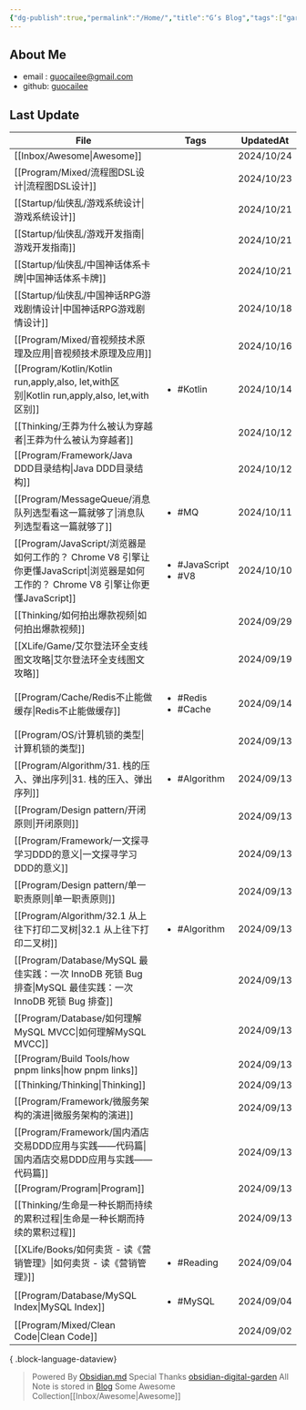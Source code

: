 ```yaml
---
{"dg-publish":true,"permalink":"/Home/","title":"G‘s Blog","tags":["gardenEntry"],"noteIcon":""}
---
```


## About Me
* email : [guocailee@gmail.com](mailto:guocailee@gmail.com)
* github: [guocailee](https://github.com/guocailee)


## Last Update

| File                                                                                                   | Tags                                      | UpdatedAt  |
| ------------------------------------------------------------------------------------------------------ | ----------------------------------------- | ---------- |
| [[Inbox/Awesome\|Awesome]]                                                                          | <ul></ul>                                 | 2024/10/24 |
| [[Program/Mixed/流程图DSL设计\|流程图DSL设计]]                                                                | <ul></ul>                                 | 2024/10/23 |
| [[Startup/仙侠乱/游戏系统设计\|游戏系统设计]]                                                                      | <ul></ul>                                 | 2024/10/21 |
| [[Startup/仙侠乱/游戏开发指南\|游戏开发指南]]                                                                      | <ul></ul>                                 | 2024/10/21 |
| [[Startup/仙侠乱/中国神话体系卡牌\|中国神话体系卡牌]]                                                                  | <ul></ul>                                 | 2024/10/21 |
| [[Startup/仙侠乱/中国神话RPG游戏剧情设计\|中国神话RPG游戏剧情设计]]                                                        | <ul></ul>                                 | 2024/10/18 |
| [[Program/Mixed/音视频技术原理及应用\|音视频技术原理及应用]]                                                            | <ul></ul>                                 | 2024/10/16 |
| [[Program/Kotlin/Kotlin run,apply,also, let,with区别\|Kotlin run,apply,also, let,with区别]]             | <ul><li>#Kotlin</li></ul>                 | 2024/10/14 |
| [[Thinking/王莽为什么被认为穿越者\|王莽为什么被认为穿越者]]                                                               | <ul></ul>                                 | 2024/10/12 |
| [[Program/Framework/Java DDD目录结构\|Java DDD目录结构]]                                                    | <ul></ul>                                 | 2024/10/12 |
| [[Program/MessageQueue/消息队列选型看这一篇就够了\|消息队列选型看这一篇就够了]]                                               | <ul><li>#MQ</li></ul>                     | 2024/10/11 |
| [[Program/JavaScript/浏览器是如何工作的？ Chrome V8 引擎让你更懂JavaScript\|浏览器是如何工作的？ Chrome V8 引擎让你更懂JavaScript]] | <ul><li>#JavaScript</li><li>#V8</li></ul> | 2024/10/10 |
| [[Thinking/如何拍出爆款视频\|如何拍出爆款视频]]                                                                     | <ul></ul>                                 | 2024/09/29 |
| [[XLife/Game/艾尔登法环全支线图文攻略\|艾尔登法环全支线图文攻略]]                                                           | <ul></ul>                                 | 2024/09/19 |
| [[Program/Cache/Redis不止能做缓存\|Redis不止能做缓存]]                                                          | <ul><li>#Redis</li><li>#Cache</li></ul>   | 2024/09/14 |
| [[Program/OS/计算机锁的类型\|计算机锁的类型]]                                                                     | <ul></ul>                                 | 2024/09/13 |
| [[Program/Algorithm/31. 栈的压入、弹出序列\|31. 栈的压入、弹出序列]]                                                  | <ul><li>#Algorithm</li></ul>              | 2024/09/13 |
| [[Program/Design pattern/开闭原则\|开闭原则]]                                                               | <ul></ul>                                 | 2024/09/13 |
| [[Program/Framework/一文探寻学习DDD的意义\|一文探寻学习DDD的意义]]                                                    | <ul></ul>                                 | 2024/09/13 |
| [[Program/Design pattern/单一职责原则\|单一职责原则]]                                                           | <ul></ul>                                 | 2024/09/13 |
| [[Program/Algorithm/32.1 从上往下打印二叉树\|32.1 从上往下打印二叉树]]                                                | <ul><li>#Algorithm</li></ul>              | 2024/09/13 |
| [[Program/Database/MySQL 最佳实践：一次 InnoDB 死锁 Bug 排查\|MySQL 最佳实践：一次 InnoDB 死锁 Bug 排查]]                 | <ul></ul>                                 | 2024/09/13 |
| [[Program/Database/如何理解MySQL MVCC\|如何理解MySQL MVCC]]                                                 | <ul></ul>                                 | 2024/09/13 |
| [[Program/Build Tools/how pnpm links\|how pnpm links]]                                              | <ul></ul>                                 | 2024/09/13 |
| [[Thinking/Thinking\|Thinking]]                                                                     | <ul></ul>                                 | 2024/09/13 |
| [[Program/Framework/微服务架构的演进\|微服务架构的演进]]                                                            | <ul></ul>                                 | 2024/09/13 |
| [[Program/Framework/国内酒店交易DDD应用与实践——代码篇\|国内酒店交易DDD应用与实践——代码篇]]                                      | <ul></ul>                                 | 2024/09/13 |
| [[Program/Program\|Program]]                                                                        | <ul></ul>                                 | 2024/09/13 |
| [[Thinking/生命是一种长期而持续的累积过程\|生命是一种长期而持续的累积过程]]                                                       | <ul></ul>                                 | 2024/09/13 |
| [[XLife/Books/如何卖货 - 读《营销管理》\|如何卖货 - 读《营销管理》]]                                                      | <ul><li>#Reading</li></ul>                | 2024/09/04 |
| [[Program/Database/MySQL Index\|MySQL Index]]                                                       | <ul><li>#MySQL</li></ul>                  | 2024/09/04 |
| [[Program/Mixed/Clean  Code\|Clean  Code]]                                                          | <ul></ul>                                 | 2024/09/02 |

{ .block-language-dataview}


> Powered By [Obsidian.md](https://obsidian.md/) 
> Special Thanks [obsidian-digital-garden](https://github.com/oleeskild/obsidian-digital-garden)
 >All Note is stored in [Blog](https://github.com/guocailee/blog)
> Some Awesome Collection[[Inbox/Awesome\|Awesome]]